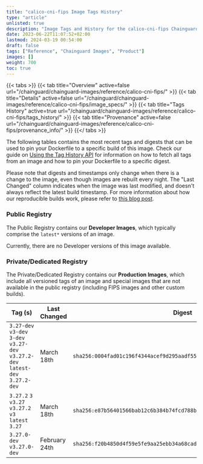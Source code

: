 ```yaml
---
title: "calico-cni-fips Image Tags History"
type: "article"
unlisted: true
description: "Image Tags and History for the calico-cni-fips Chainguard Image"
date: 2023-06-22T11:07:52+02:00
lastmod: 2024-03-19 00:54:00
draft: false
tags: ["Reference", "Chainguard Images", "Product"]
images: []
weight: 700
toc: true
---
```


{{< tabs >}}
{{< tab title="Overview" active=false url="/chainguard/chainguard-images/reference/calico-cni-fips/" >}}
{{< tab title="Details" active=false url="/chainguard/chainguard-images/reference/calico-cni-fips/image_specs/" >}}
{{< tab title="Tags History" active=true url="/chainguard/chainguard-images/reference/calico-cni-fips/tags_history/" >}}
{{< tab title="Provenance" active=false url="/chainguard/chainguard-images/reference/calico-cni-fips/provenance_info/" >}}
{{</ tabs >}}

The following tables contains the most recent tags and digests that can be used to pin your Dockerfile to a specific build of this image. Check our guide on [Using the Tag History API](/chainguard/chainguard-images/using-the-tag-history-api/) for information on how to fetch all tags from an image and how to pin your Dockerfile to a specific digest.

Please note that digests and timestamps only change when there is a change to the image, even though images are rebuilt every night. The "Last Changed" column indicates when the image was last modified, and doesn't always reflect the latest build timestamp. For more information about how our reproducible builds work, please refer to [this blog post](https://www.chainguard.dev/unchained/reproducing-chainguards-reproducible-image-builds).

### Public Registry
The Public Registry contains our **Developer Images**, which typically comprise the `latest*` versions of an image.

Currently, there are no Developer versions of this image available.

### Private/Dedicated Registry
The Private/Dedicated Registry contains our **Production Images**, which include all versioned tags of an image and special images that are not available in the public registry (including FIPS images and other custom builds).

| Tag (s)                                                                          | Last Changed  | Digest                                                                    |
|----------------------------------------------------------------------------------|---------------|---------------------------------------------------------------------------|
|  `3.27-dev` `v3-dev` `3-dev` `v3.27-dev` `v3.27.2-dev` `latest-dev` `3.27.2-dev` | March 18th    | `sha256:0004fad01c196f4344acef9d295aadf55f52e04b8f806db2fe30b19fd1b6132f` |
|  `3.27.2` `3` `v3.27` `v3.27.2` `v3` `latest` `3.27`                             | March 18th    | `sha256:e87b56401566bab12c6b384b74fcd788b52e71089070cc0baf3eb52b18b30839` |
|  `3.27.0-dev` `v3.27.0-dev`                                                      | February 24th | `sha256:f20b4850d4f59e5fe9aa25ebb34a68cadd3c8fef224bc0b571736b17695313f1` |

